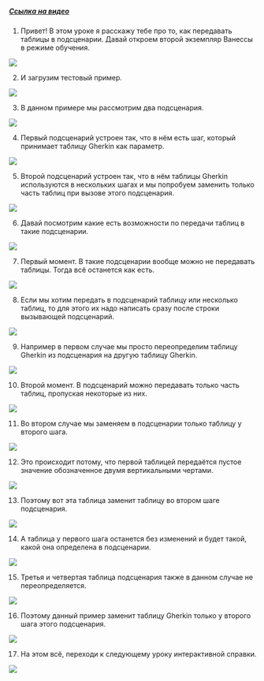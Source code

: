 ﻿##### [Ссылка на видео](https://youtu.be/ANC0qgZiFwo)

001. Привет! В этом уроке я расскажу тебе про то, как передавать таблицы в подсценарии. Давай откроем второй экземпляр Ванессы в режиме обучения.

![](https://vanessa-files.do.bit-erp.ru/Doc/1.2.041.1/MD/Глава03/images/000_ПередачаТаблицВПодсценарии.png)

002. И загрузим тестовый пример.

![](https://vanessa-files.do.bit-erp.ru/Doc/1.2.041.1/MD/Глава03/images/007_ПередачаТаблицВПодсценарии.png)

003. В данном примере мы рассмотрим два подсценария.

![](https://vanessa-files.do.bit-erp.ru/Doc/1.2.041.1/MD/Глава03/images/008_ПередачаТаблицВПодсценарии.png)

004. Первый подсценарий устроен так, что в нём есть шаг, который принимает таблицу Gherkin как параметр.

![](https://vanessa-files.do.bit-erp.ru/Doc/1.2.041.1/MD/Глава03/images/011_ПередачаТаблицВПодсценарии.png)

005. Второй подсценарий устроен так, что в нём таблицы Gherkin используются в нескольких шагах и мы попробуем заменить только часть таблиц при вызове этого подсценария.

![](https://vanessa-files.do.bit-erp.ru/Doc/1.2.041.1/MD/Глава03/images/016_ПередачаТаблицВПодсценарии.png)

006. Давай посмотрим какие есть возможности по передачи таблиц в такие подсценарии.

![](https://vanessa-files.do.bit-erp.ru/Doc/1.2.041.1/MD/Глава03/images/022_ПередачаТаблицВПодсценарии.png)

007. Первый момент. В такие подсценарии вообще можно не передавать таблицы. Тогда всё останется как есть.

![](https://vanessa-files.do.bit-erp.ru/Doc/1.2.041.1/MD/Глава03/images/023_ПередачаТаблицВПодсценарии.png)

008. Если мы хотим передать в подсценарий таблицу или несколько таблиц, то для этого их надо написать сразу после строки вызывающей подсценарий.

![](https://vanessa-files.do.bit-erp.ru/Doc/1.2.041.1/MD/Глава03/images/024_ПередачаТаблицВПодсценарии.png)

009. Например в первом случае мы просто переопределим таблицу Gherkin из подсценария на другую таблицу Gherkin.

![](https://vanessa-files.do.bit-erp.ru/Doc/1.2.041.1/MD/Глава03/images/027_ПередачаТаблицВПодсценарии.png)

010. Второй момент. В подсценарий можно передавать только часть таблиц, пропуская некоторые из них.

![](https://vanessa-files.do.bit-erp.ru/Doc/1.2.041.1/MD/Глава03/images/030_ПередачаТаблицВПодсценарии.png)

011. Во втором случае мы заменяем в подсценарии только таблицу у второго шага.

![](https://vanessa-files.do.bit-erp.ru/Doc/1.2.041.1/MD/Глава03/images/031_ПередачаТаблицВПодсценарии.png)

012. Это происходит потому, что первой таблицей передаётся пустое значение обозначенное двумя вертикальными чертами.

![](https://vanessa-files.do.bit-erp.ru/Doc/1.2.041.1/MD/Глава03/images/034_ПередачаТаблицВПодсценарии.png)

013. Поэтому вот эта таблица заменит таблицу во втором шаге подсценария.

![](https://vanessa-files.do.bit-erp.ru/Doc/1.2.041.1/MD/Глава03/images/039_ПередачаТаблицВПодсценарии.png)

014. А таблица у первого шага останется без изменений и будет такой, какой она определена в подсценарии.

![](https://vanessa-files.do.bit-erp.ru/Doc/1.2.041.1/MD/Глава03/images/042_ПередачаТаблицВПодсценарии.png)

015. Третья и четвертая таблица подсценария также в данном случае не переопределяется.

![](https://vanessa-files.do.bit-erp.ru/Doc/1.2.041.1/MD/Глава03/images/043_ПередачаТаблицВПодсценарии.png)

016. Поэтому данный пример заменит таблицу Gherkin только у второго шага этого подсценария.

![](https://vanessa-files.do.bit-erp.ru/Doc/1.2.041.1/MD/Глава03/images/046_ПередачаТаблицВПодсценарии.png)

017. На этом всё, переходи к следующему уроку интерактивной справки.

![](https://vanessa-files.do.bit-erp.ru/Doc/1.2.041.1/MD/Глава03/images/049_ПередачаТаблицВПодсценарии.png)
